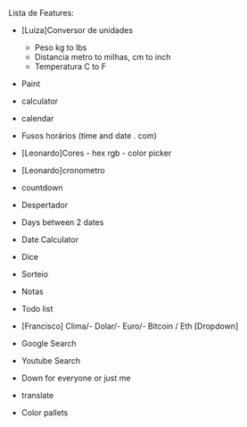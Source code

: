 Lista de Features:
- [Luiza]Conversor de unidades
    - Peso kg to lbs
    - Distancia metro to milhas, cm to inch
    - Temperatura C to F
- Paint
- calculator
- calendar
- Fusos horários (time and date . com)
- [Leonardo]Cores - hex rgb - color picker
- [Leonardo]cronometro
- countdown
- Despertador
- Days between 2 dates
- Date Calculator
- Dice
- Sorteio
- Notas
- Todo list

- [Francisco] Clima/- Dolar/- Euro/- Bitcoin / Eth [Dropdown]
- Google Search
- Youtube Search
- Down for everyone or just me
- translate
- Color pallets

